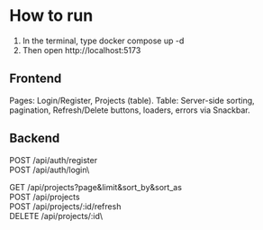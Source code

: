 # How to run 

1. In the terminal, type docker compose up -d
2. Then open http://localhost:5173

## Frontend

Pages: Login/Register, Projects (table).
Table: Server-side sorting, pagination, Refresh/Delete buttons, loaders, errors via Snackbar.

## Backend

POST /api/auth/register\
POST /api/auth/login\

GET /api/projects?page&limit&sort_by&sort_as\
POST /api/projects\
POST /api/projects/:id/refresh\
DELETE /api/projects/:id\

